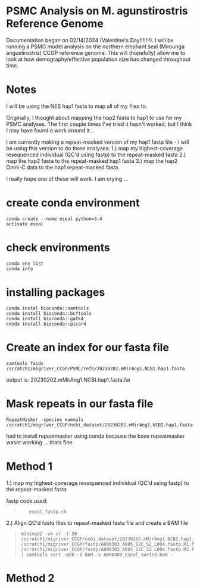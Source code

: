# PSMC Analysis on M. agunstirostris Reference Genome
Documentation began on  02/14/2024 (Valentine's Day!!!!!!!). I will be running a PSMC model analysis on the northern elephant seal (Mirounga angustirostris) CCGP reference genome. This will (hopefully) allow me to look at how demography/effective population size has changed throughout time. 

# Notes
I will be using the NES hap1 fasta to map all of my files to. 

Originally, I thought about mapping the hap2 fasta to hap1 to use for my PSMC analyses. The first couple times I've tried it hasn't worked, but I think I may have found a work around it... 

I am currently making a repeat-masked version of my hap1 fasta file - I will be using this version to do three analyses: 1.) map my highest-coverage resequenced individual (QC'd using fastp) to the repeat-masked fasta 2.) map the hap2 fasta to the repeat-masked hap1 fasta 3.) map the hap2 Omni-C data to the hap1 repeat-masked fasta. 

I really hope one of these will work. I am crying ...

# create conda environment 
    conda create --name eseal python=3.4
    activate eseal

# check environments 
    conda env list
    conda info

# installing packages 
    conda instal bioconda::samtools
    conda install bioconda::bcftools
    conda install bioconda::gatk4
    conda install bioconda::picard

# Create an index for our fasta file 
    samtools faidx /scratch1/migriver_CCGP/PSMC/refs/20230202.mMirAng1.NCBI.hap1.fasta

output is: 20230202.mMirAng1.NCBI.hap1.fasta.fai

# Mask repeats in our fasta file 
    RepeatMasker -species mammals /scratch1/migriver_CCGP/ncbi_dataset/20230202.mMirAng1.NCBI.hap1.fasta 

 had to install repeatmasker using conda because the base repeatmasker wasnt working ... thats fine
 
# Method 1
1.) map my highest-coverage resequenced individual (QC'd using fastp) to the repeat-masked fasta

fastp code used: 
>        eseal_fastp.sh

2.) Align QC'd fastq files to repeat-masked fasta file and create a BAM file 
>     minimap2 -ax sr -t 20 /scratch1/migriver_CCGP/ncbi_dataset/20230202.mMirAng1.NCBI.hap1.fasta.masked /scratch1/migriver_CCGP/fastp/A000303_A005_12C_S2_L004.fastp.R1.fastq.gz /scratch1/migriver_CCGP/fastp/A000303_A005_12C_S2_L004.fastp.R2.fastq.gz | samtools sort -@20 -O BAM -o A000303_eseal_sorted.bam -

# Method 2



